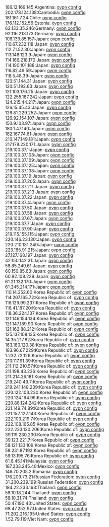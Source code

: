 186.12.169.145:Argentina: [ovpn config](vpn/186_12_169_145.ovpn)  
202.178.124.138:Cambodia: [ovpn config](vpn/202_178_124_138.ovpn)  
181.161.7.24:Chile: [ovpn config](vpn/181_161_7_24.ovpn)  
176.112.152.56:Estonia: [ovpn config](vpn/176_112_152_56.ovpn)  
62.133.35.246:Germany: [ovpn config](vpn/62_133_35_246.ovpn)  
92.116.213.173:Germany: [ovpn config](vpn/92_116_213_173.ovpn)  
106.139.85.157:Japan: [ovpn config](vpn/106_139_85_157.ovpn)  
110.67.232.118:Japan: [ovpn config](vpn/110_67_232_118.ovpn)  
112.71.52.30:Japan: [ovpn config](vpn/112_71_52_30.ovpn)  
113.148.123.9:Japan: [ovpn config](vpn/113_148_123_9.ovpn)  
114.166.218.170:Japan: [ovpn config](vpn/114_166_218_170.ovpn)  
114.190.101.188:Japan: [ovpn config](vpn/114_190_101_188.ovpn)  
116.82.49.59:Japan: [ovpn config](vpn/116_82_49_59.ovpn)  
118.5.48.39:Japan: [ovpn config](vpn/118_5_48_39.ovpn)  
120.51.144.31:Japan: [ovpn config](vpn/120_51_144_31.ovpn)  
120.51.192.63:Japan: [ovpn config](vpn/120_51_192_63.ovpn)  
121.103.176.25:Japan: [ovpn config](vpn/121_103_176_25.ovpn)  
122.255.187.242:Japan: [ovpn config](vpn/122_255_187_242.ovpn)  
124.215.44.217:Japan: [ovpn config](vpn/124_215_44_217.ovpn)  
126.15.45.43:Japan: [ovpn config](vpn/126_15_45_43.ovpn)  
126.81.229.252:Japan: [ovpn config](vpn/126_81_229_252.ovpn)  
126.92.154.107:Japan: [ovpn config](vpn/126_92_154_107.ovpn)  
150.9.103.97:Japan: [ovpn config](vpn/150_9_103_97.ovpn)  
180.1.47.140:Japan: [ovpn config](vpn/180_1_47_140.ovpn)  
182.167.74.61:Japan: [ovpn config](vpn/182_167_74_61.ovpn)  
210.147.149.181:Japan: [ovpn config](vpn/210_147_149_181.ovpn)  
217.178.230.171:Japan: [ovpn config](vpn/217_178_230_171.ovpn)  
219.100.37.1:Japan: [ovpn config](vpn/219_100_37_1.ovpn)  
219.100.37.108:Japan: [ovpn config](vpn/219_100_37_108.ovpn)  
219.100.37.109:Japan: [ovpn config](vpn/219_100_37_109.ovpn)  
219.100.37.125:Japan: [ovpn config](vpn/219_100_37_125.ovpn)  
219.100.37.138:Japan: [ovpn config](vpn/219_100_37_138.ovpn)  
219.100.37.19:Japan: [ovpn config](vpn/219_100_37_19.ovpn)  
219.100.37.205:Japan: [ovpn config](vpn/219_100_37_205.ovpn)  
219.100.37.211:Japan: [ovpn config](vpn/219_100_37_211.ovpn)  
219.100.37.213:Japan: [ovpn config](vpn/219_100_37_213.ovpn)  
219.100.37.22:Japan: [ovpn config](vpn/219_100_37_22.ovpn)  
219.100.37.4:Japan: [ovpn config](vpn/219_100_37_4.ovpn)  
219.100.37.50:Japan: [ovpn config](vpn/219_100_37_50.ovpn)  
219.100.37.58:Japan: [ovpn config](vpn/219_100_37_58.ovpn)  
219.100.37.67:Japan: [ovpn config](vpn/219_100_37_67.ovpn)  
219.100.37.7:Japan: [ovpn config](vpn/219_100_37_7.ovpn)  
219.100.37.90:Japan: [ovpn config](vpn/219_100_37_90.ovpn)  
219.115.155.115:Japan: [ovpn config](vpn/219_115_155_115.ovpn)  
220.146.23.130:Japan: [ovpn config](vpn/220_146_23_130.ovpn)  
220.210.131.240:Japan: [ovpn config](vpn/220_210_131_240.ovpn)  
223.165.91.215:Japan: [ovpn config](vpn/223_165_91_215.ovpn)  
27.127.168.197:Japan: [ovpn config](vpn/27_127_168_197.ovpn)  
42.150.142.31:Japan: [ovpn config](vpn/42_150_142_31.ovpn)  
58.85.249.61:Japan: [ovpn config](vpn/58_85_249_61.ovpn)  
60.150.85.63:Japan: [ovpn config](vpn/60_150_85_63.ovpn)  
60.92.108.229:Japan: [ovpn config](vpn/60_92_108_229.ovpn)  
61.21.132.170:Japan: [ovpn config](vpn/61_21_132_170.ovpn)  
61.245.214.171:Japan: [ovpn config](vpn/61_245_214_171.ovpn)  
110.14.252.60:Korea Republic of: [ovpn config](vpn/110_14_252_60.ovpn)  
114.207.165.72:Korea Republic of: [ovpn config](vpn/114_207_165_72.ovpn)  
116.126.99.237:Korea Republic of: [ovpn config](vpn/116_126_99_237.ovpn)  
116.41.187.20:Korea Republic of: [ovpn config](vpn/116_41_187_20.ovpn)  
118.36.224.137:Korea Republic of: [ovpn config](vpn/118_36_224_137.ovpn)  
121.146.154.134:Korea Republic of: [ovpn config](vpn/121_146_154_134.ovpn)  
121.147.189.90:Korea Republic of: [ovpn config](vpn/121_147_189_90.ovpn)  
121.162.88.212:Korea Republic of: [ovpn config](vpn/121_162_88_212.ovpn)  
125.137.108.135:Korea Republic of: [ovpn config](vpn/125_137_108_135.ovpn)  
14.35.217.82:Korea Republic of: [ovpn config](vpn/14_35_217_82.ovpn)  
163.180.120.38:Korea Republic of: [ovpn config](vpn/163_180_120_38.ovpn)  
183.96.67.229:Korea Republic of: [ovpn config](vpn/183_96_67_229.ovpn)  
1.232.72.126:Korea Republic of: [ovpn config](vpn/1_232_72_126.ovpn)  
210.117.91.39:Korea Republic of: [ovpn config](vpn/210_117_91_39.ovpn)  
211.112.210.57:Korea Republic of: [ovpn config](vpn/211_112_210_57.ovpn)  
211.198.43.236:Korea Republic of: [ovpn config](vpn/211_198_43_236.ovpn)  
211.214.26.181:Korea Republic of: [ovpn config](vpn/211_214_26_181.ovpn)  
219.240.49.7:Korea Republic of: [ovpn config](vpn/219_240_49_7.ovpn)  
219.241.148.239:Korea Republic of: [ovpn config](vpn/219_241_148_239.ovpn)  
220.122.103.230:Korea Republic of: [ovpn config](vpn/220_122_103_230.ovpn)  
220.124.194.99:Korea Republic of: [ovpn config](vpn/220_124_194_99.ovpn)  
220.88.124.242:Korea Republic of: [ovpn config](vpn/220_88_124_242.ovpn)  
221.149.74.89:Korea Republic of: [ovpn config](vpn/221_149_74_89.ovpn)  
221.152.122.143:Korea Republic of: [ovpn config](vpn/221_152_122_143.ovpn)  
222.103.219.7:Korea Republic of: [ovpn config](vpn/222_103_219_7.ovpn)  
222.108.165.85:Korea Republic of: [ovpn config](vpn/222_108_165_85.ovpn)  
222.233.130.206:Korea Republic of: [ovpn config](vpn/222_233_130_206.ovpn)  
39.119.230.230:Korea Republic of: [ovpn config](vpn/39_119_230_230.ovpn)  
39.123.221.7:Korea Republic of: [ovpn config](vpn/39_123_221_7.ovpn)  
58.121.133.109:Korea Republic of: [ovpn config](vpn/58_121_133_109.ovpn)  
58.231.87.192:Korea Republic of: [ovpn config](vpn/58_231_87_192.ovpn)  
59.13.195.76:Korea Republic of: [ovpn config](vpn/59_13_195_76.ovpn)  
61.6.45.141:Malaysia: [ovpn config](vpn/61_6_45_141.ovpn)  
187.233.245.40:Mexico: [ovpn config](vpn/187_233_245_40.ovpn)  
146.70.205.2:Romania: [ovpn config](vpn/146_70_205_2.ovpn)  
176.209.73.21:Russian Federation: [ovpn config](vpn/176_209_73_21.ovpn)  
31.200.239.199:Russian Federation: [ovpn config](vpn/31_200_239_199.ovpn)  
184.22.233.163:Thailand: [ovpn config](vpn/184_22_233_163.ovpn)  
58.10.18.244:Thailand: [ovpn config](vpn/58_10_18_244.ovpn)  
58.10.31.74:Thailand: [ovpn config](vpn/58_10_31_74.ovpn)  
50.47.190.43:United States: [ovpn config](vpn/50_47_190_43.ovpn)  
68.47.252.97:United States: [ovpn config](vpn/68_47_252_97.ovpn)  
71.202.216.195:United States: [ovpn config](vpn/71_202_216_195.ovpn)  
1.52.79.119:Viet Nam: [ovpn config](vpn/1_52_79_119.ovpn)  
